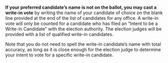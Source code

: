 **If your preferred candidate’s name is not on the ballot, you may cast a write-in vote** by writing the name of your candidate of choice on the blank line provided at the end of the list of candidates for any office. A write-in vote will only be counted for a candidate who has filed an “Intent to be a Write-in Candidate” with the election authority. The election judges will be provided with a list of qualified write-in candidates.  

Note that you do not need to spell the write-in candidate’s name with total accuracy, as long as it is close enough for the election judge to determine your intent to vote for a specific write-in candidate.
